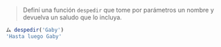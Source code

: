 > Definí una función `despedir` que tome por parámetros un nombre y devuelva un saludo que lo incluya.
>
```javascript
ム despedir('Gaby')
'Hasta luego Gaby'
```
